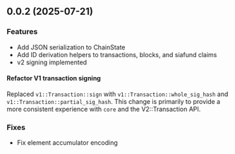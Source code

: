 ## 0.0.2 (2025-07-21)

### Features

- Add JSON serialization to ChainState
- Add ID derivation helpers to transactions, blocks, and siafund claims
- v2 signing implemented

#### Refactor V1 transaction signing

Replaced `v1::Transaction::sign` with `v1::Transaction::whole_sig_hash` and `v1::Transaction::partial_sig_hash`. This change is primarily to provide a more consistent experience with `core` and the V2::Transaction API.

### Fixes

- Fix element accumulator encoding
